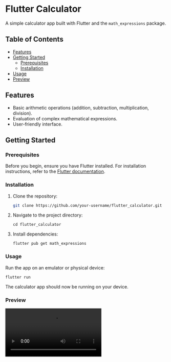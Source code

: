 # Flutter Calculator

A simple calculator app built with Flutter and the `math_expressions` package.

## Table of Contents

- [Features](#features)
- [Getting Started](#getting-started)
  - [Prerequisites](#prerequisites)
  - [Installation](#installation)
- [Usage](#usage)
- [Preview](#screenshots)


## Features

- Basic arithmetic operations (addition, subtraction, multiplication, division).
- Evaluation of complex mathematical expressions.
- User-friendly interface.

## Getting Started

### Prerequisites

Before you begin, ensure you have Flutter installed. For installation instructions, refer to the [Flutter documentation](https://flutter.dev/docs/get-started/install).

### Installation

1. Clone the repository:

   
   ``` bash
   git clone https://github.com/your-username/flutter_calculator.git
   ```

2. Navigate to the project directory:
    
    ```
    cd flutter_calculator
    ```

3. Install dependencies:
    ```
    flutter pub get math_expressions
    ```

### Usage

Run the app on an emulator or physical device:

```
flutter run
```
The calculator app should now be running on your device.

### Preview


  <video controls autoplay loop>
 <source src="./assets/preview/calculator_preview.mp4" type="video/mp4" > 
 </video>

